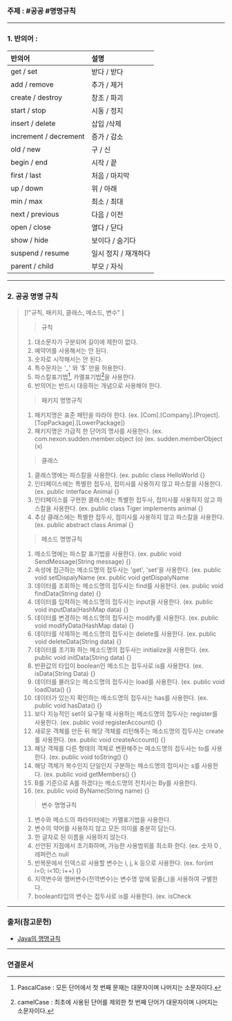 ### 주제 : #공공 #명명규칙

___

### 1. 반의어 : 

|반의어|설명|
| :- | :- |
| get / set | 받다 / 받다
| add / remove | 추가 / 제거
| create / destroy | 창조 / 파괴
| start / stop | 시동 / 정지
| insert / delete | 삽입 /삭제
| increment / decrement | 증가 / 감소
| old / new | 구 / 신
| begin / end | 시작 / 끝
| first / last | 처음 / 마지막
| up / down | 위 / 아래
| min / max | 최소 / 최대
| next / previous | 다음 / 이전
| open / close | 열다 / 닫다
| show / hide | 보이다 / 숨기다
| suspend / resume | 일시 정지 / 재개하다
| parent / child | 부모 / 자식

___

### 2. 공공 명명 규칙

>[!"규칙, 패키지, 클래스, 메소드, 변수" ]
>> 규칙
>1. 대소문자가 구분되며 길이에 제한이 없다.
>2. 예약어를 사용해서는 안 된다.
>3. 숫자로 시작해서는 안 된다.
>4. 특수문자는 '_' 와 '$' 만을 허용한다.
>5. 파스칼표기법[^1], 카멜표기법[^2]을 사용한다.
>6. 반의어는 반드시 대응하는 개념으로 사용해야 한다.
>
>> 패키지 명명규칙
>1. 패키지명은 표준 패턴을 따라야 한다.
>(ex. [Com].[Company].[Project].[TopPackage].[LowerPackage])
>2. 패키지명은 가급적 한 단어의 명사를 사용한다.
>(ex. com.nexon.sudden.member.object (o)
>(ex. sudden.memberObject (x)
>
>> 클래스
>1. 클래스명에는 파스칼을 사용한다.
>(ex. public class HelloWorld {}
>2. 인터페이스에는 특별한 접두사, 접미사를 사용하지 않고 파스칼을 사용한다.
>(ex. public interface Animal {}
>3. 인터페이스를 구현한 클래스에는 특별한 접두사, 접미사를 사용하지 않고 파스칼을 사용한다.
>(ex. public class Tiger implements animal {}
>4. 추상 클래스에는 특별한 접두사, 점미사를 사용하지 않고 파스칼을 사용한다.
>(ex. public abstract class Animal {}
>
>>메소드 명명규칙
>1. 메소드명에는 파스칼 표기법을 사용한다.
>(ex. public void SendMessage(String message) {}
>2. 속성에 접근하는 메소드명의 접두사는 'get', 'set'을 사용한다.
>(ex. public void setDispalyName
>(ex. public void getDispalyName
>3. 데이터를 조회하는 메소드명의 접두사는 find를 사용한다.
>(ex. public void findData(String date) {}
>4. 데이터를 입력하는 메소드명의 접두사는 input을 사용한다.
>(ex. public void inputData(HashMap data) {}
>5. 데이터를 변경하는 메소드명의 접두사는 modify를 사용한다.
>(ex. public void modifyData(HashMap data) {}
>6. 데이터를 삭제하는 메소드명의 접두사는 delete를 사용한다.
>(ex. public void deleteData(String data) {}
>7. 데이터를 초기화 하는 메소드명의 접두사는 initialize을 사용한다.
>(ex. public void initData(String data) {}
>8. 반환값의 타입이 boolean인 메소드는 접두사로 is를 사용한다.
>(ex. isData(String Data) {}
>9. 데이터를 불러오는 메소드명의 접두사는 load를 사용한다.
>(ex. public void loadData() {}
>10. 데이터가 있는지 확인하는 메소드명의 접두사는 has를 사용한다.
>(ex. public void hasData() {}
>11. 보다 지능적인 set이 요구될 때 사용하는 메소드명의 접두사는 register를 사용한다.
>(ex. public void registerAccount() {}
>12. 새로운 객체를 만든 뒤 해당 객체를 리턴해주는 메소드명의 접두사는 create를 사용한다.
>(ex. public void createAccount() {}
>13. 해당 객체를 다른 형태의 객체로 변환해주는 메소드명의 접두사는 to를 사용한다.
>(ex. public void toString() {}
>14. 해당 객체가 복수인지 단일인지 구분하는 메소드명의 접미사는 s를 사용한다.
>(ex. public void getMembers() {}
>15. B를 기준으로 A를 하겠다는 메소드명의 전치사는 By를 사용한다.
>16. (ex. public void ByName(String name) {}
>
>>변수 명명규칙
>1. 변수와 메소드의 파라미터에는 카멜표기법을 사용한다.
>2. 변수의 약어를 사용하지 않고 모든 의미를 충분히 담는다.
>3. 한 글자로 된 이름을 사용하지 않는다.
>4. 선언된 지점에서 초기화하며, 가능한 사용범위를 최소화 한다.
>(ex. 숫자 0 , 레퍼런스 null
>5. 반복문에서 인덱스로 사용할 변수는 i, j, k 등으로 사용한다.
>(ex. for(int i=0; i<10; i++) {}
>6. 지역변수와 멤버변수(전역변수)는 변수명 앞에 밑줄(_)을 사용하여 구별한다.
>7. boolean타입의 변수는 접두사로 is를 사용한다.
>(ex. isCheck

___

### 출처(참고문헌)

- [Java의 명명규칙](https://ozofweird.tistory.com/entry/Java-%EB%AA%85%EB%AA%85-%EA%B7%9C%EC%B9%99)

___

### 연결문서

[^1]: PascalCase : 모든 단어에서 첫 번째 문재는 대문자이며 나머지는 소문자이다.
[^2]: camelCase : 최초에 사용된 단어를 제외한 첫 번째 단어가 대문자이며 나머지는 소문자이다.
